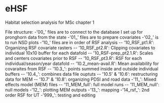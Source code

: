 # eHSF
Habitat selection analysis for MSc chapter 1


File structure:
-'00_' files are to connect to the database I set up for pronghorn data from the state
-'01_' files are to prepare covariates
-'02_' is to run NSD plots
-'10_' files are in order of RSF analysis
-- '10_RSF_pt1.R': Organizing RSF covariate rasters
-- '10_RSF_pt2.R': Clipping covariates to individual 10x10 buffer for each datafold
-- '10_RSF-prep_pt2.1.R': Scales and centers covariates prior to RSF 
-- '10_RSF_pt3.R': RSF for each individual/season/year datafold
-- '10.2_mean-avail.R': Mean availability for covaraites from RSF
-- '10.3_': points summed inside and outside individual buffers
-- '10.4_': combines data file ouptuts
-- '10.5' & '10.6': restructuring data for MEM
-- '10.7' & '10.8': organizing PDSI and road data
-'11_': Mixed effects model (MEM) files
-- '11_MEM_full': full model runs
-- '11_MEM_null': null models
-'12_': plotting MEM outputs
-'13_': mapping
-'14_rsf_': 2nd order RSF for UT
-'999_': testing and editing